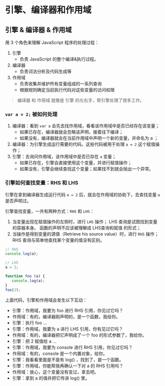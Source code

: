 # 引擎、编译器和作用域

## 引擎 & 编译器 & 作用域

用 3 个角色来理解 JavaScript 程序的处理过程：

1. 引擎
   - 负责 JavaScript 的整个编译&执行过程。
2. 编译器
   - 负责词法分析及代码生成等
3. 作用域
   - 负责收集并维护所有变量组成的一系列查询
   - 根据规则确定当前执行代码对这些变量的访问权限

> 编译器 和 作用域 就像是 引擎 的左右手，帮引擎处理了很多工作。

### `var a = 2;` 被如何处理

1. 编译器：看到 `var a` 会先去找作用域，看看该作用域中是否已经存在该变量；
   - 如果已存在，编译器就会忽略该声明，接着往下编译；
   - 如果没有，编译器就会在当前作用域中声明一个新的变量，并命名为 a ；
2. 编译器：为引擎生成运行需要的代码。这些代码被用于处理 `a = 2` 这个赋值操作；
3. 引擎：去询问作用域，该作用域中是否已存在 `a` 变量；
   - 如果已存在，引擎会直接使用这个变量，并进行赋值操作；
   - 如果没有，引擎会继续查找这个变量；如果找不到就会抛出一个异常。

### 引擎如何查找变量：RHS 和 LHS

引擎在拿到编译器生成运行代码 `a = 2` 后，就会在作用域的协助下，去查找变量 `a` 是否声明过。

引擎查找变量，一共有两种方式：`RHS` 和 `LHS`：

1. 当变量出现在赋值操作的左侧时，进行 `LHS` 操作；
   LHS 查询是试图找到变量的容器本身。
   函数的声明不应该被理解成 LHS查询和赋值 的形式；
2. 当操作是得到变量的源值（Retrieve his source value）时，进行 `RHS` 操作； 
   RHS 查询与简单地查找某个变量的值没有区别。

```javascript
// RHS
console.log(a);

// LHS
a = 2;
```

```javascript
function foo (a) {
   console.log(a);
}
foo(2);
```

上面代码，引擎和作用域会发生以下互动：

- 引擎：作用域，我要为 foo 进行 RHS 引用，你见过它吗？
- 作用域：有的，编译器刚声明的，是一个函数，我给你。
- 引擎：执行 foo ...
- 引擎：作用域，我要为 a 进行 LHS 引用，你有见过它吗？
- 作用域：有的，编译器把它声明成了一个 foo 的形式参数了，我给你。
- 引擎：把 2 赋值给 a ...
- 引擎：作用域，我要为 console 进行 RHS 引用，你见过它吗？
- 作用域：有的，console 是一个内置对象，给你。
- 引擎：我看看里面是不是有 log() ，找到了，是一个函数。
- 引擎：作用域，你能帮我再确认一下对 a 的 RHS 引用吗？
- 作用域：放心，这个变量没有变过，拿去吧。
- 引擎：拿到 a 的值并把它传进 log() 里。





